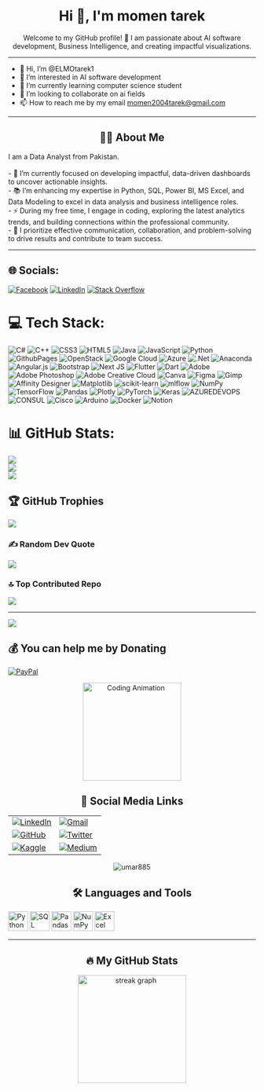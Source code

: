 <div align="center">
  <h1>Hi  👋, I'm momen tarek</h1>
  <p>Welcome to my GitHub profile! 🚀 I am passionate about AI software development, Business Intelligence, and creating impactful visualizations.</p>
</div>

---

- 👋 Hi, I’m @ELMOtarek1
- 👀 I’m interested in AI software development
- 🌱 I’m currently learning computer science student
- 💞️ I’m looking to collaborate on ai fields
- 📫 How to reach me by my email momen2004tarek@gmail.com

---

<div align="center">
  <h2>👨‍💻 About Me</h2>
  <p align="left">
    I am a Data Analyst from Pakistan.<br><br>
    - 🔭 I’m currently focused on developing impactful, data-driven dashboards to uncover actionable insights.<br>
    - 📚 I’m enhancing my expertise in Python, SQL, Power BI, MS Excel, and Data Modeling to excel in data analysis and business intelligence roles.<br>
    - ⚡ During my free time, I engage in coding, exploring the latest analytics trends, and building connections within the professional community.<br>
    - 🤝 I prioritize effective communication, collaboration, and problem-solving to drive results and contribute to team success.
    
  </p>
</div>

---


## 🌐 Socials:
[![Facebook](https://img.shields.io/badge/Facebook-%231877F2.svg?logo=Facebook&logoColor=white)](https://facebook.com/https://www.facebook.com/Momen.T.abdelmonaem?mibextid=ZbWKwL) [![LinkedIn](https://img.shields.io/badge/LinkedIn-%230077B5.svg?logo=linkedin&logoColor=white)](https://linkedin.com/in/https://www.linkedin.com/in/momen-tarek2004?lipi=urn%3Ali%3Apage%3Ad_flagship3_profile_view_base_contact_details%3BfXOhI%2FaLTu6ofKFPPmx7JQ%3D%3D) [![Stack Overflow](https://img.shields.io/badge/-Stackoverflow-FE7A16?logo=stack-overflow&logoColor=white)](https://stackoverflow.com/users/22954026) 

# 💻 Tech Stack:
![C#](https://img.shields.io/badge/c%23-%23239120.svg?style=for-the-badge&logo=csharp&logoColor=white) ![C++](https://img.shields.io/badge/c++-%2300599C.svg?style=for-the-badge&logo=c%2B%2B&logoColor=white) ![CSS3](https://img.shields.io/badge/css3-%231572B6.svg?style=for-the-badge&logo=css3&logoColor=white) ![HTML5](https://img.shields.io/badge/html5-%23E34F26.svg?style=for-the-badge&logo=html5&logoColor=white) ![Java](https://img.shields.io/badge/java-%23ED8B00.svg?style=for-the-badge&logo=openjdk&logoColor=white) ![JavaScript](https://img.shields.io/badge/javascript-%23323330.svg?style=for-the-badge&logo=javascript&logoColor=%23F7DF1E) ![Python](https://img.shields.io/badge/python-3670A0?style=for-the-badge&logo=python&logoColor=ffdd54) ![GithubPages](https://img.shields.io/badge/github%20pages-121013?style=for-the-badge&logo=github&logoColor=white) ![OpenStack](https://img.shields.io/badge/Openstack-%23f01742.svg?style=for-the-badge&logo=openstack&logoColor=white) ![Google Cloud](https://img.shields.io/badge/GoogleCloud-%234285F4.svg?style=for-the-badge&logo=google-cloud&logoColor=white) ![Azure](https://img.shields.io/badge/azure-%230072C6.svg?style=for-the-badge&logo=microsoftazure&logoColor=white) ![.Net](https://img.shields.io/badge/.NET-5C2D91?style=for-the-badge&logo=.net&logoColor=white) ![Anaconda](https://img.shields.io/badge/Anaconda-%2344A833.svg?style=for-the-badge&logo=anaconda&logoColor=white) ![Angular.js](https://img.shields.io/badge/angular.js-%23E23237.svg?style=for-the-badge&logo=angularjs&logoColor=white) ![Bootstrap](https://img.shields.io/badge/bootstrap-%238511FA.svg?style=for-the-badge&logo=bootstrap&logoColor=white) ![Next JS](https://img.shields.io/badge/Next-black?style=for-the-badge&logo=next.js&logoColor=white) ![Flutter](https://img.shields.io/badge/Flutter-%2302569B.svg?style=for-the-badge&logo=Flutter&logoColor=white) ![Dart](https://img.shields.io/badge/dart-%230175C2.svg?style=for-the-badge&logo=dart&logoColor=white) ![Adobe](https://img.shields.io/badge/adobe-%23FF0000.svg?style=for-the-badge&logo=adobe&logoColor=white) ![Adobe Photoshop](https://img.shields.io/badge/adobe%20photoshop-%2331A8FF.svg?style=for-the-badge&logo=adobe%20photoshop&logoColor=white) ![Adobe Creative Cloud](https://img.shields.io/badge/Adobe%20Creative%20Cloud-DA1F26.svg?style=for-the-badge&logo=Adobe%20Creative%20Cloud&logoColor=white) ![Canva](https://img.shields.io/badge/Canva-%2300C4CC.svg?style=for-the-badge&logo=Canva&logoColor=white) ![Figma](https://img.shields.io/badge/figma-%23F24E1E.svg?style=for-the-badge&logo=figma&logoColor=white) ![Gimp](https://img.shields.io/badge/Gimp-657D8B?style=for-the-badge&logo=gimp&logoColor=FFFFFF) ![Affinity Designer](https://img.shields.io/badge/affinity%20designer-%231B72BE.svg?style=for-the-badge&logo=affinity-designer&logoColor=white) ![Matplotlib](https://img.shields.io/badge/Matplotlib-%23ffffff.svg?style=for-the-badge&logo=Matplotlib&logoColor=black) ![scikit-learn](https://img.shields.io/badge/scikit--learn-%23F7931E.svg?style=for-the-badge&logo=scikit-learn&logoColor=white) ![mlflow](https://img.shields.io/badge/mlflow-%23d9ead3.svg?style=for-the-badge&logo=numpy&logoColor=blue) ![NumPy](https://img.shields.io/badge/numpy-%23013243.svg?style=for-the-badge&logo=numpy&logoColor=white) ![TensorFlow](https://img.shields.io/badge/TensorFlow-%23FF6F00.svg?style=for-the-badge&logo=TensorFlow&logoColor=white) ![Pandas](https://img.shields.io/badge/pandas-%23150458.svg?style=for-the-badge&logo=pandas&logoColor=white) ![Plotly](https://img.shields.io/badge/Plotly-%233F4F75.svg?style=for-the-badge&logo=plotly&logoColor=white) ![PyTorch](https://img.shields.io/badge/PyTorch-%23EE4C2C.svg?style=for-the-badge&logo=PyTorch&logoColor=white) ![Keras](https://img.shields.io/badge/Keras-%23D00000.svg?style=for-the-badge&logo=Keras&logoColor=white) ![AZUREDEVOPS](https://img.shields.io/badge/azuredevops-0078D7.svg?style=for-the-badge&logo=azuredevops&logoColor=white&color=%230078D7) ![CONSUL](https://img.shields.io/badge/consul-F24C53svg?style=for-the-badge&logo=consul&logoColor=white&color=%23F24C53) ![Cisco](https://img.shields.io/badge/cisco-%23049fd9.svg?style=for-the-badge&logo=cisco&logoColor=black) ![Arduino](https://img.shields.io/badge/-Arduino-00979D?style=for-the-badge&logo=Arduino&logoColor=white) ![Docker](https://img.shields.io/badge/docker-%230db7ed.svg?style=for-the-badge&logo=docker&logoColor=white) ![Notion](https://img.shields.io/badge/Notion-%23000000.svg?style=for-the-badge&logo=notion&logoColor=white)
# 📊 GitHub Stats:
![](https://github-readme-stats.vercel.app/api?username=ELMOtarek1&theme=dark&hide_border=false&include_all_commits=false&count_private=true)<br/>
![](https://github-readme-streak-stats.herokuapp.com/?user=ELMOtarek1&theme=dark&hide_border=false)<br/>
![](https://github-readme-stats.vercel.app/api/top-langs/?username=ELMOtarek1&theme=dark&hide_border=false&include_all_commits=false&count_private=true&layout=compact)

## 🏆 GitHub Trophies
![](https://github-profile-trophy.vercel.app/?username=ELMOtarek1&theme=radical&no-frame=false&no-bg=true&margin-w=4)

### ✍️ Random Dev Quote
![](https://quotes-github-readme.vercel.app/api?type=horizontal&theme=radical)

### 🔝 Top Contributed Repo
![](https://github-contributor-stats.vercel.app/api?username=ELMOtarek1&limit=5&theme=dark&combine_all_yearly_contributions=true)

---
[![](https://visitcount.itsvg.in/api?id=ELMOtarek1&icon=0&color=0)](https://visitcount.itsvg.in)

  ## 💰 You can help me by Donating
  [![PayPal](https://img.shields.io/badge/PayPal-00457C?style=for-the-badge&logo=paypal&logoColor=white)](https://paypal.me/paypal.me/MomenTarek1) 

  
<!-- Proudly created with GPRM ( https://gprm.itsvg.in ) -->


<div align="center">
  <!-- Replace with an animated coding GIF -->
  <img height="200" src="https://media.giphy.com/media/qgQUggAC3Pfv687qPC/giphy.gif" alt="Coding Animation">
</div>

<div align="center">
  <h2>🔗 Social Media Links</h2>
  <table>
      <tr>
          <td><a href="https://www.linkedin.com/in/umar-mehmood-147224294/"><img src="https://img.shields.io/badge/LinkedIn-Profile-blue?style=for-the-badge&logo=linkedin" alt="LinkedIn"/></a></td>
          <td><a href="mailto:umarmehmood885@gmail.com"><img src="https://img.shields.io/badge/Gmail-Profile-red?style=for-the-badge&logo=gmail" alt="Gmail"/></a></td>
      </tr>
      <tr>
          <td><a href="https://github.com/Umar885"><img src="https://img.shields.io/badge/GitHub-Profile-green?style=for-the-badge&logo=github" alt="GitHub"/></a></td>
          <td><a href="https://twitter.com/UmarMeh12214006"><img src="https://img.shields.io/badge/Twitter-Profile-blue?style=for-the-badge&logo=twitter" alt="Twitter"/></a></td>
      </tr>
      <tr>
          <td><a href="https://www.kaggle.com/umarmehmood"><img src="https://img.shields.io/badge/Kaggle-Profile-orange?style=for-the-badge&logo=kaggle" alt="Kaggle"/></a></td>
          <td><a href="https://medium.com/@umarmehmood885"><img src="https://img.shields.io/badge/Medium-Profile-black?style=for-the-badge&logo=medium" alt="Medium"/></a></td>
      </tr>
  </table>
</div>

<p align="center"> <img src="https://komarev.com/ghpvc/?username=umar885&label=Profile%20views&color=0e75b6&style=flat" alt="umar885" /> </p>


<div align="center">
  <h2>🛠 Languages and Tools</h2>
  <div align="left">
    <img src="https://cdn.jsdelivr.net/gh/devicons/devicon/icons/python/python-original.svg" height="40" alt="Python logo" />
    <img src="https://cdn.jsdelivr.net/gh/devicons/devicon/icons/sqlite/sqlite-original.svg" height="40" alt="SQL logo" />
    <img src="https://cdn.jsdelivr.net/gh/devicons/devicon/icons/pandas/pandas-original.svg" height="40" alt="Pandas logo" />
    <img src="https://cdn.jsdelivr.net/gh/devicons/devicon/icons/numpy/numpy-original.svg" height="40" alt="NumPy logo" />
    <img src="Microsoft_Office_Excel_(2019–present).svg.png" height="40" alt="Excel logo" />



  </div>
</div>

---

<div align="center">
  <h2>🔥 My GitHub Stats</h2>
  <img src="https://streak-stats.demolab.com?user=Umar885&locale=en&mode=daily&theme=dark&hide_border=false&border_radius=5&order=3" height="220" alt="streak graph" />
</div>


